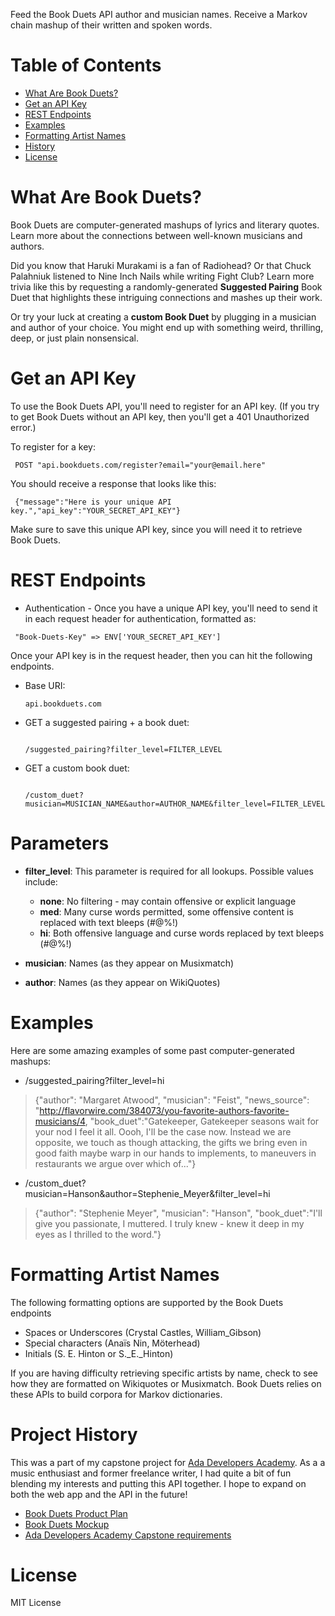 Feed the Book Duets API author and musician names. Receive a Markov chain mashup of their written and spoken words.

# Table of Contents
* [What Are Book Duets?](#what-are-book-duets)
* [Get an API Key](#get-api-key)
* [REST Endpoints](#rest-endpoints)
* [Examples](#examples)
* [Formatting Artist Names](#formatting-names)
* [History](#history)
* [License](#license)

# <a name="what-are-book-duets"></a> What Are Book Duets?

Book Duets are computer-generated mashups of lyrics and literary quotes. Learn more about the connections between well-known musicians and authors.

Did you know that Haruki Murakami is a fan of Radiohead? Or that Chuck Palahniuk listened to Nine Inch Nails while writing Fight Club? Learn more trivia like this by requesting a randomly-generated **Suggested Pairing** Book Duet that highlights these intriguing connections and mashes up their work.

Or try your luck at creating a **custom Book Duet** by plugging in a musician and author of your choice. You might end up with something weird, thrilling, deep, or just plain nonsensical.  

# <a name="get-api-key"></a> Get an API Key

To use the Book Duets API, you'll need to register for an API key. (If you try to get Book Duets without an API key, then you'll get a 401 Unauthorized error.)  

To register for a key:
<pre><code> POST "api.bookduets.com/register?email="your@email.here" </code></pre>

You should receive a response that looks like this:

<pre><code> {"message":"Here is your unique API key.","api_key":"YOUR_SECRET_API_KEY"} </code></pre>

Make sure to save this unique API key, since you will need it to retrieve Book Duets.

# <a name="rest-endpoints"></a> REST Endpoints

- Authentication - Once you have a unique API key, you'll need to send it in each request header for authentication, formatted as:
<pre><code> "Book-Duets-Key" => ENV['YOUR_SECRET_API_KEY'] </pre></code>

Once your API key is in the request header, then you can hit the following endpoints.    


- Base URI: <pre><code>api.bookduets.com</code></pre>

- GET a suggested pairing + a book duet: <pre><code> /suggested_pairing?filter_level=FILTER_LEVEL </code></pre>

- GET a custom book duet: <pre><code> /custom_duet?musician=MUSICIAN_NAME&author=AUTHOR_NAME&filter_level=FILTER_LEVEL </code></pre>

# <a name="parameters"></a> Parameters

- **filter_level**: This parameter is required for all lookups. Possible values include:
  - **none**: No filtering - may contain offensive or explicit language
  - **med**: Many curse words permitted, some offensive content is replaced with text bleeps (#@%!)
  - **hi**: Both offensive language and curse words replaced by text bleeps (#@%!)


- **musician**: Names (as they appear on Musixmatch)

- **author**: Names (as they appear on WikiQuotes)

# <a name="examples"></a> Examples

Here are some amazing examples of some past computer-generated mashups:

  - /suggested_pairing?filter_level=hi

  > {"author": "Margaret Atwood", "musician": "Feist", "news_source":  "http://flavorwire.com/384073/you-favorite-authors-favorite-musicians/4, "book_duet":"Gatekeeper, Gatekeeper seasons wait for your nod I feel it all. Oooh, I'll be the case now. Instead we are opposite, we touch as though attacking, the gifts we bring even in good faith maybe warp in our hands to implements, to maneuvers in restaurants we argue over which of..."}

  - /custom_duet?musician=Hanson&author=Stephenie_Meyer&filter_level=hi

  > {"author": "Stephenie Meyer", "musician": "Hanson", "book_duet":"I'll give you passionate, I muttered. I truly knew - knew it deep in my eyes as I thrilled to the word."} </code></pre>

# <a name="formatting-names"></a> Formatting Artist Names


  The following formatting options are supported by the Book Duets endpoints
  - Spaces or Underscores (Crystal Castles, William_Gibson)
  - Special characters (Anaïs Nin, Möterhead)
  - Initials (S. E. Hinton or S._E._Hinton)

  If you are having difficulty retrieving specific artists by name, check to see how they are formatted on Wikiquotes or Musixmatch. Book Duets relies on these APIs to build corpora for Markov dictionaries.

# <a name="history"></a>Project History

This was a part of my capstone project for [Ada Developers Academy](http://adadevelopersacademy.org/). As a a music enthusiast and former freelance writer, I had quite a bit of fun blending my interests and putting this API together. I hope to expand on both the web app and the API in the future!

- [Book Duets Product Plan](https://github.com/lorainekv/book-duets-api/blob/master/product_plan.md)
- [Book Duets Mockup](https://github.com/lorainekv/book-duets-api/blob/master/bookduets_mockup.pdf)
- [Ada Developers Academy Capstone requirements](https://github.com/Ada-Developers-Academy/daily-curriculum/blob/master/topic_resources/capstone/capstone.md)

# <a name="License"></a> License

MIT License

